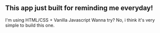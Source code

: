 ## This app just built for reminding me everyday!
I'm using HTML/CSS + Vanilla Javascript
Wanna try? No, i think it's very simple to build this one.
